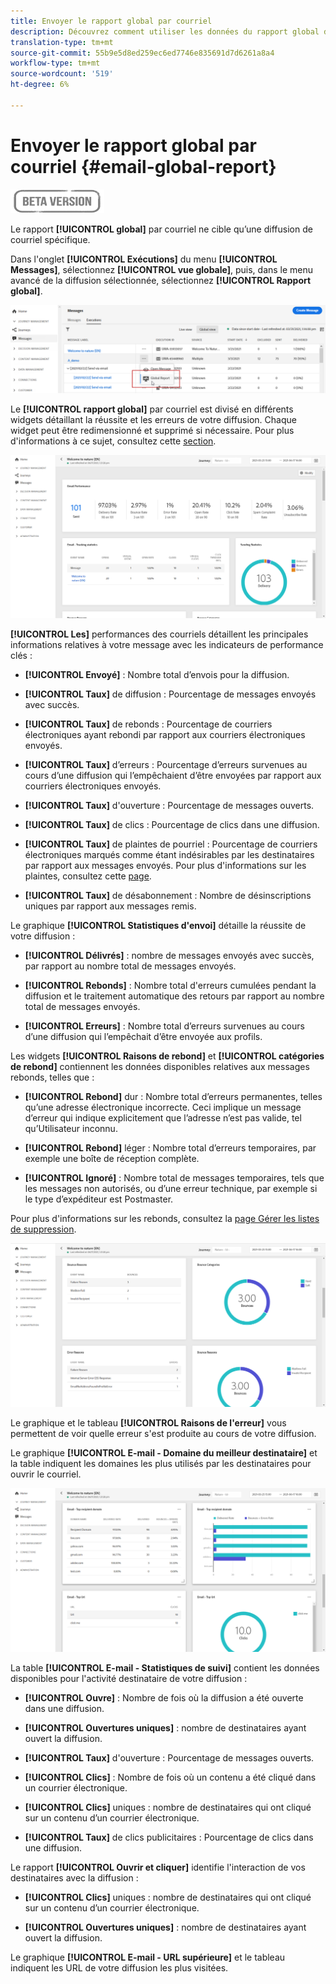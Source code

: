 ```yaml
---
title: Envoyer le rapport global par courriel
description: Découvrez comment utiliser les données du rapport global de courrier électronique
translation-type: tm+mt
source-git-commit: 55b9e5d8ed259ec6ed7746e835691d7d6261a8a4
workflow-type: tm+mt
source-wordcount: '519'
ht-degree: 6%

---
```


# Envoyer le rapport global par courriel {#email-global-report}

![](../assets/do-not-localize/badge.png)

Le rapport **[!UICONTROL global]** par courriel ne cible qu’une diffusion de courriel spécifique.

Dans l&#39;onglet **[!UICONTROL Exécutions]** du menu **[!UICONTROL Messages]**, sélectionnez **[!UICONTROL vue globale]**, puis, dans le menu avancé de la diffusion sélectionnée, sélectionnez **[!UICONTROL Rapport global]**.

![](../assets/global_report_3.png)

Le **[!UICONTROL rapport global]** par courriel est divisé en différents widgets détaillant la réussite et les erreurs de votre diffusion. Chaque widget peut être redimensionné et supprimé si nécessaire. Pour plus d&#39;informations à ce sujet, consultez cette [section](global-report.md#modify-dashboard).

![](../assets/global_report_4.png)

**[!UICONTROL Les]** performances des courriels détaillent les principales informations relatives à votre message avec les indicateurs de performance clés :

* **[!UICONTROL Envoyé]** : Nombre total d’envois pour la diffusion.

* **[!UICONTROL Taux]** de diffusion : Pourcentage de messages envoyés avec succès.

* **[!UICONTROL Taux]** de rebonds : Pourcentage de courriers électroniques ayant rebondi par rapport aux courriers électroniques envoyés.

* **[!UICONTROL Taux]** d’erreurs : Pourcentage d’erreurs survenues au cours d’une diffusion qui l’empêchaient d’être envoyées par rapport aux courriers électroniques envoyés.

* **[!UICONTROL Taux]** d&#39;ouverture : Pourcentage de messages ouverts.

* **[!UICONTROL Taux]** de clics : Pourcentage de clics dans une diffusion.

* **[!UICONTROL Taux]** de plaintes de pourriel : Pourcentage de courriers électroniques marqués comme étant indésirables par les destinataires par rapport aux messages envoyés. Pour plus d&#39;informations sur les plaintes, consultez cette [page](https://experienceleague.adobe.com/docs/deliverability-learn/deliverability-best-practice-guide/metrics-for-deliverability/complaints.html#metrics-for-deliverability).

* **[!UICONTROL Taux]** de désabonnement : Nombre de désinscriptions uniques par rapport aux messages remis.

Le graphique **[!UICONTROL Statistiques d&#39;envoi]** détaille la réussite de votre diffusion :

* **[!UICONTROL Délivrés]** : nombre de messages envoyés avec succès, par rapport au nombre total de messages envoyés.

* **[!UICONTROL Rebonds]** : Nombre total d&#39;erreurs cumulées pendant la diffusion et le traitement automatique des retours par rapport au nombre total de messages envoyés.

* **[!UICONTROL Erreurs]** : Nombre total d’erreurs survenues au cours d’une diffusion qui l’empêchait d’être envoyée aux profils.

Les widgets **[!UICONTROL Raisons de rebond]** et **[!UICONTROL catégories de rebond]** contiennent les données disponibles relatives aux messages rebonds, telles que :

* **[!UICONTROL Rebond]** dur : Nombre total d’erreurs permanentes, telles qu’une adresse électronique incorrecte. Ceci implique un message d’erreur qui indique explicitement que l’adresse n’est pas valide, tel qu’Utilisateur inconnu.

* **[!UICONTROL Rebond]** léger : Nombre total d’erreurs temporaires, par exemple une boîte de réception complète.

* **[!UICONTROL Ignoré]** : Nombre total de messages temporaires, tels que les messages non autorisés, ou d’une erreur technique, par exemple si le type d’expéditeur est Postmaster.

Pour plus d&#39;informations sur les rebonds, consultez la [page Gérer les listes de suppression](../suppression-lists.md).

![](../assets/global_report_5.png)

Le graphique et le tableau **[!UICONTROL Raisons de l&#39;erreur]** vous permettent de voir quelle erreur s&#39;est produite au cours de votre diffusion.

Le graphique **[!UICONTROL E-mail - Domaine du meilleur destinataire]** et la table indiquent les domaines les plus utilisés par les destinataires pour ouvrir le courriel.

![](../assets/global_report_6.png)

La table **[!UICONTROL E-mail - Statistiques de suivi]** contient les données disponibles pour l&#39;activité destinataire de votre diffusion :

* **[!UICONTROL Ouvre]** : Nombre de fois où la diffusion a été ouverte dans une diffusion.

* **[!UICONTROL Ouvertures uniques]** : nombre de destinataires ayant ouvert la diffusion.

* **[!UICONTROL Taux]** d&#39;ouverture : Pourcentage de messages ouverts.

* **[!UICONTROL Clics]** : Nombre de fois où un contenu a été cliqué dans un courrier électronique.

* **[!UICONTROL Clics]** uniques : nombre de destinataires qui ont cliqué sur un contenu d’un courrier électronique.

* **[!UICONTROL Taux]** de clics publicitaires : Pourcentage de clics dans une diffusion.

Le rapport **[!UICONTROL Ouvrir et cliquer]** identifie l&#39;interaction de vos destinataires avec la diffusion :

* **[!UICONTROL Clics]** uniques : nombre de destinataires qui ont cliqué sur un contenu d’un courrier électronique.

* **[!UICONTROL Ouvertures uniques]** : nombre de destinataires ayant ouvert la diffusion.

Le graphique **[!UICONTROL E-mail - URL supérieure]** et le tableau indiquent les URL de votre diffusion les plus visitées.
